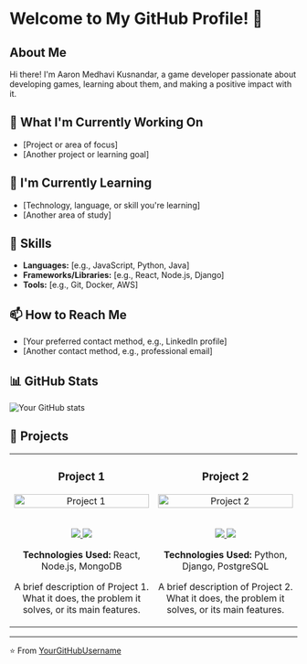 # Welcome to My GitHub Profile! 👋

## About Me
Hi there! I'm Aaron Medhavi Kusnandar, a game developer passionate about developing games, learning about them, and making a positive impact with it. 

## 🔭 What I'm Currently Working On
- [Project or area of focus]
- [Another project or learning goal]

## 🌱 I'm Currently Learning
- [Technology, language, or skill you're learning]
- [Another area of study]

## 💼 Skills
- **Languages:** [e.g., JavaScript, Python, Java]
- **Frameworks/Libraries:** [e.g., React, Node.js, Django]
- **Tools:** [e.g., Git, Docker, AWS]

## 📫 How to Reach Me
- [Your preferred contact method, e.g., LinkedIn profile]
- [Another contact method, e.g., professional email]

## 📊 GitHub Stats
![Your GitHub stats](https://github-readme-stats.vercel.app/api?username=YourGitHubUsername&show_icons=true&theme=radical)

## 🚀 Projects
<div align="center">
  <table>
    <tr>
      <td width="50%">
        <h3 align="center">Project 1</h3>
        <div align="center">  
          <a href='https://github.com/YourUsername/Project1' target="_blank">
            <img src="https://github.com/YourUsername/Project1/raw/main/images/project1.png" alt="Project 1" width="100%" />
          </a>
          <br>
          <br>
          <p>
            <a href="https://github.com/YourUsername/Project1" target="_blank">
              <img src="https://img.shields.io/badge/Code-lightgrey?style=for-the-badge&logo=github"/>
            </a>  
            <a href="https://project1.com" target="_blank">
              <img src="https://img.shields.io/badge/Live-brightgreen?style=for-the-badge&logo=opensourceinitiative"/>
            </a>
          </p>
          <p><strong>Technologies Used:</strong> React, Node.js, MongoDB</p>
          <p>A brief description of Project 1. What it does, the problem it solves, or its main features.</p>
        </div>
      </td>
      <td width="50%">
        <h3 align="center">Project 2</h3>
        <div align="center">  
          <a href='https://github.com/YourUsername/Project2' target="_blank">
            <img src="https://github.com/YourUsername/Project2/raw/main/images/project2.png" alt="Project 2" width="100%" />
          </a>
          <br>
          <br>
          <p>
            <a href="https://github.com/YourUsername/Project2" target="_blank">
              <img src="https://img.shields.io/badge/Code-lightgrey?style=for-the-badge&logo=github"/>
            </a>  
            <a href="https://project2.com" target="_blank">
              <img src="https://img.shields.io/badge/Live-brightgreen?style=for-the-badge&logo=opensourceinitiative"/>
            </a>
          </p>
          <p><strong>Technologies Used:</strong> Python, Django, PostgreSQL</p>
          <p>A brief description of Project 2. What it does, the problem it solves, or its main features.</p>
        </div>
      </td>
    </tr>
  </table>
</div>

---

⭐️ From [YourGitHubUsername](https://github.com/YourGitHubUsername)
